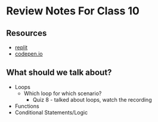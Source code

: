 # Review Notes For Class 10

## Resources

* [replit](https://replit.com/)
* [codepen.io](https://codepen.io/pen/)

## What should we talk about?

* Loops
  * Which loop for which scenario?
    * Quiz 8 - talked about loops, watch the recording
* Functions
* Conditional Statements/Logic
